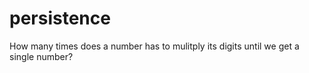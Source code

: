 # persistence
How many times does a number has to mulitply its digits until we get a single number?
